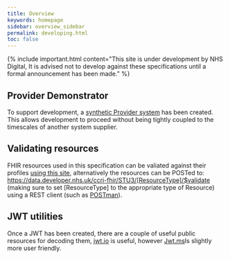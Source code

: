 ```yaml
---
title: Overview
keywords: homepage
sidebar: overview_sidebar
permalink: developing.html
toc: false
---
```


{% include important.html content="This site is under development by NHS Digital, It is advised not to develop against these specifications until a formal announcement has been made." %}

## Provider Demonstrator ##
To support development, a <a href='http://appointments.directoryofservices.nhs.uk:443/poc/index'>synthetic Provider system</a> has been created. This allows development to proceed without being tightly coupled to the timescales of another system supplier.

## Validating resources ##
FHIR resources used in this specification can be valiated against their profiles <a href='https://data.developer.nhs.uk/ccri/term/validate'>using this site</a>, alternatively the resources can be POSTed to: https://data.developer.nhs.uk/ccri-fhir/STU3/[ResourceType]/$validate (making sure to set [ResourceType] to the appropriate type of Resource) using a REST client (such as <a href='https://www.getpostman.com/'>POSTman</a>).

## JWT utilities ##
Once a JWT has been created, there are a couple of useful public resources for decoding them, <a href='https://jwt.io/'>jwt.io</a> is useful, however <a href='http://jwt.ms/'>Jwt.ms</a>Is slightly more user friendly.